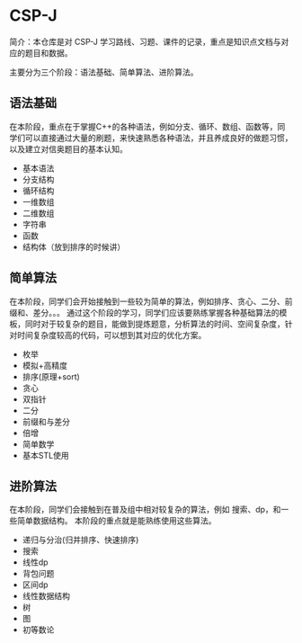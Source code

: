 # CSP-J

简介：本仓库是对 CSP-J 学习路线、习题、课件的记录，重点是知识点文档与对应的题目和数据。

主要分为三个阶段：语法基础、简单算法、进阶算法。

## 语法基础

在本阶段，重点在于掌握C++的各种语法，例如分支、循环、数组、函数等，同学们可以直接通过大量的刷题，来快速熟悉各种语法，并且养成良好的做题习惯，以及建立对信奥题目的基本认知。

- 基本语法
- 分支结构
- 循环结构
- 一维数组
- 二维数组
- 字符串
- 函数
- 结构体（放到排序的时候讲）

## 简单算法

在本阶段，同学们会开始接触到一些较为简单的算法，例如排序、贪心、二分、前缀和、差分。。。
通过这个阶段的学习，同学们应该要熟练掌握各种基础算法的模板，同时对于较复杂的题目，能做到提炼题意，分析算法的时间、空间复杂度，针对时间复杂度较高的代码，可以想到其对应的优化方案。

- 枚举
- 模拟+高精度
- 排序(原理+sort)
- 贪心
- 双指针
- 二分
- 前缀和与差分
- 倍增
- 简单数学
- 基本STL使用

## 进阶算法

在本阶段，同学们会接触到在普及组中相对较复杂的算法，例如 搜索、dp，和一些简单数据结构。
本阶段的重点就是能熟练使用这些算法。

- 递归与分治(归并排序、快速排序)
- 搜索
- 线性dp
- 背包问题
- 区间dp
- 线性数据结构
- 树
- 图
- 初等数论
